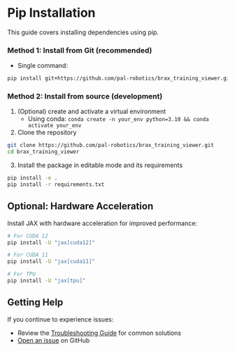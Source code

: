 # Pip Installation

This guide covers installing dependencies using pip.

### Method 1: Install from Git (recommended)

- Single command:

```bash
pip install git+https://github.com/pal-robotics/brax_training_viewer.git
```

### Method 2: Install from source (development)

1. (Optional) create and activate a virtual environment
   - Using conda: `conda create -n your_env python=3.10 && conda activate your_env`
2. Clone the repository

```bash
git clone https://github.com/pal-robotics/brax_training_viewer.git
cd brax_training_viewer
```

3. Install the package in editable mode and its requirements

```bash
pip install -e .
pip install -r requirements.txt
```

## Optional: Hardware Acceleration

Install JAX with hardware acceleration for improved performance:

```bash
# For CUDA 12
pip install -U "jax[cuda12]"

# For CUDA 11
pip install -U "jax[cuda11]"

# For TPU
pip install -U "jax[tpu]"
```

## Getting Help

If you continue to experience issues:

- Review the [Troubleshooting Guide](troubleshooting) for common solutions
- [Open an issue](https://github.com/pal-robotics/brax_training_viewer/issues) on GitHub 
